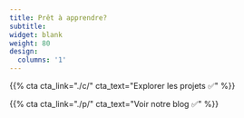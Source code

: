 ```yaml
---
title: Prêt à apprendre?
subtitle:
widget: blank
weight: 80
design:
  columns: '1'
---
```


{{% cta cta_link="./c/" cta_text="Explorer les projets ✅" %}}

{{% cta cta_link="./p/" cta_text="Voir notre blog ✅" %}}